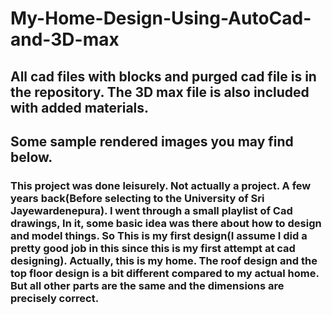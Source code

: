 # My-Home-Design-Using-AutoCad-and-3D-max

## All cad files with blocks and purged cad file is in the repository. The 3D max file is also included with added materials.

## Some sample rendered images you may find below. 

### This project was done leisurely. Not actually a project. A few years back(Before selecting to the University of Sri Jayewardenepura). I went through a small playlist of Cad drawings, In it, some basic idea was there about how to design and model things. So This is my first design(I assume I did a pretty good job in this since this is my first attempt at cad designing). Actually, this is my home. The roof design and the top floor design is a bit different compared to my actual home. But all other parts are the same and the dimensions are precisely correct. 
